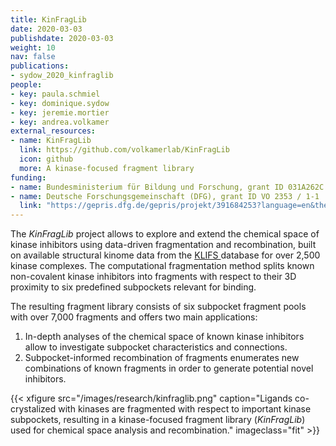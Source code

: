 ```yaml
---
title: KinFragLib
date: 2020-03-03
publishdate: 2020-03-03
weight: 10
nav: false
publications:
- sydow_2020_kinfraglib
people:
- key: paula.schmiel
- key: dominique.sydow
- key: jeremie.mortier
- key: andrea.volkamer
external_resources:
- name: KinFragLib
  link: https://github.com/volkamerlab/KinFragLib
  icon: github
  more: A kinase-focused fragment library
funding:
- name: Bundesministerium für Bildung und Forschung, grant ID 031A262C
- name: Deutsche Forschungsgemeinschaft (DFG), grant ID VO 2353 / 1-1
  link: "https://gepris.dfg.de/gepris/projekt/391684253?language=en&the="
---
```


The *KinFragLib* project allows to explore and extend the chemical space of kinase inhibitors using
data-driven fragmentation and recombination, built on available structural kinome data from the <a href="https://klifs.net/" target="_blank" class="external">KLIFS </a> database
for over 2,500 kinase complexes. The computational fragmentation method splits known non-covalent
kinase inhibitors into fragments with respect to their 3D proximity to six predefined subpockets relevant for binding.

<!--more-->

The resulting fragment library consists of six subpocket fragment pools with over 7,000 fragments and
offers two main applications: 
1. In-depth analyses of the chemical space of known kinase inhibitors allow to investigate
subpocket characteristics and connections.
2. Subpocket-informed recombination of fragments enumerates new combinations of known fragments
in order to generate potential novel inhibitors.


{{< xfigure src="/images/research/kinfraglib.png" caption="Ligands co-crystalized with kinases are fragmented with respect to important kinase subpockets, resulting in a kinase-focused fragment library (*KinFragLib*) used for chemical space analysis and recombination." imageclass="fit" >}}

